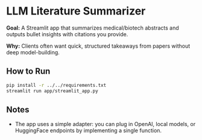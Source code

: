 # LLM Literature Summarizer

**Goal:** A Streamlit app that summarizes medical/biotech abstracts and outputs bullet insights with citations you provide.

**Why:** Clients often want quick, structured takeaways from papers without deep model-building.

## How to Run

```bash
pip install -r ../../requirements.txt
streamlit run app/streamlit_app.py
```

## Notes
- The app uses a simple adapter: you can plug in OpenAI, local models, or HuggingFace endpoints by implementing a single function.
